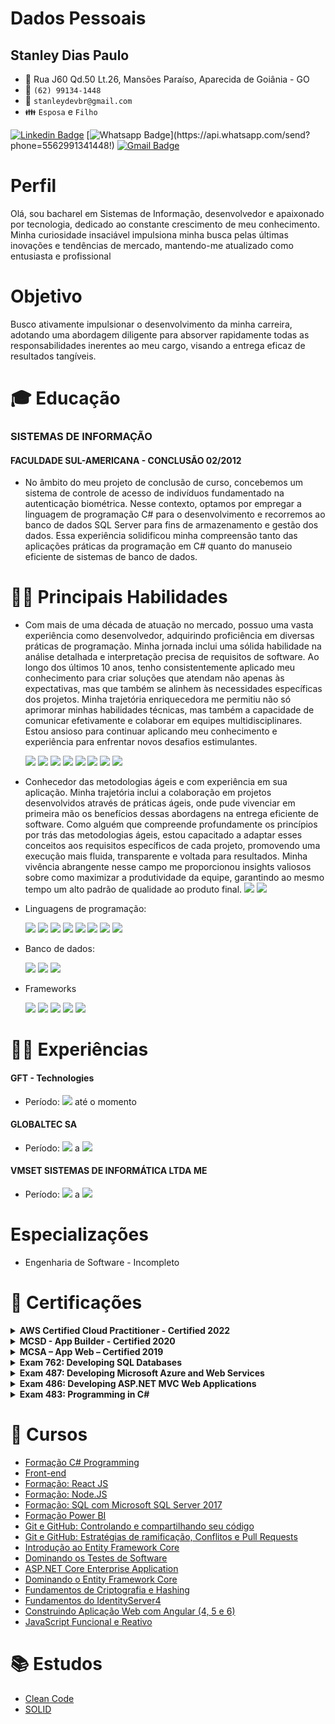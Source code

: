 # Dados Pessoais
## Stanley Dias Paulo 
* :triangular_flag_on_post: Rua J60 Qd.50 Lt.26, Mansões Paraíso, Aparecida de Goiânia - GO
* :iphone: `(62) 99134-1448`
* :email: `stanleydevbr@gmail.com`
* :family: `Esposa` e `Filho`

[![Linkedin Badge](https://img.shields.io/badge/-Linkedin-blue?style=flat-square&logo=Linkedin&logoColor=white&link=https://www.linkedin.com/in/stanleydiaspaulo/)](https://www.linkedin.com/in/stanleydiaspaulo/)
[![Whatsapp Badge](https://img.shields.io/badge/-Whatsapp-4CA143?style=flat-square&labelColor=4CA143&logo=whatsapp&logoColor=white&link=https://api.whatsapp.com/send?phone=5562991341448!)](https://api.whatsapp.com/send?phone=5562991341448!)
[![Gmail Badge](https://img.shields.io/badge/-Gmail-c14438?style=flat-square&logo=Gmail&logoColor=white&link=mailto:stanleydevbr@gmail.com)](mailto:stanleydevbr@gmail.com)

# Perfil
Olá, sou bacharel em Sistemas de Informação, desenvolvedor e apaixonado por tecnologia, dedicado ao constante crescimento de meu conhecimento. Minha curiosidade insaciável impulsiona minha busca pelas últimas inovações e tendências de mercado, mantendo-me atualizado como entusiasta e profissional

# Objetivo
Busco ativamente impulsionar o desenvolvimento da minha carreira, adotando uma abordagem diligente para absorver rapidamente todas as responsabilidades inerentes ao meu cargo, visando a entrega eficaz de resultados tangíveis.

# :mortar_board: Educação
### SISTEMAS DE INFORMAÇÃO
#### FACULDADE SUL-AMERICANA - CONCLUSÃO 02/2012
* No âmbito do meu projeto de conclusão de curso, concebemos um sistema de controle de acesso de indivíduos fundamentado na autenticação biométrica. Nesse contexto, optamos por empregar a linguagem de programação C# para o desenvolvimento e recorremos ao banco de dados SQL Server para fins de armazenamento e gestão dos dados. Essa experiência solidificou minha compreensão tanto das aplicações práticas da programação em C# quanto do manuseio eficiente de sistemas de banco de dados.

# :man_juggling: Principais Habilidades 
* Com mais de uma década de atuação no mercado, possuo uma vasta experiência como desenvolvedor, adquirindo proficiência em diversas práticas de programação. Minha jornada inclui uma sólida habilidade na análise detalhada e interpretação precisa de requisitos de software. Ao longo dos últimos 10 anos, tenho consistentemente aplicado meu conhecimento para criar soluções que atendam não apenas às expectativas, mas que também se alinhem às necessidades específicas dos projetos. Minha trajetória enriquecedora me permitiu não só aprimorar minhas habilidades técnicas, mas também a capacidade de comunicar efetivamente e colaborar em equipes multidisciplinares. Estou ansioso para continuar aplicando meu conhecimento e experiência para enfrentar novos desafios estimulantes.

    <img src="https://img.shields.io/badge/%20-OOP-green"/>
    <img src="https://img.shields.io/badge/%20-SOLID-blue"/>
    <img src="https://img.shields.io/badge/-Clean%20Code-lightgrey"/>
    <img src="https://img.shields.io/badge/%20-Design%20Patterns-orange"/>
    <img src="https://img.shields.io/badge/%20-DDD-yellowgreen"/>
    <img src="https://img.shields.io/badge/%20-CQRS-blue"/>
    <img src="https://img.shields.io/badge/%20-TDD-lightgrey"/>
    <img src="https://img.shields.io/badge/%20-BDD-brightgreen"/>
* Conhecedor das metodologias ágeis e com experiência em sua aplicação. Minha trajetória inclui a colaboração em projetos desenvolvidos através de práticas ágeis, onde pude vivenciar em primeira mão os benefícios dessas abordagens na entrega eficiente de software. Como alguém que compreende profundamente os princípios por trás das metodologias ágeis, estou capacitado a adaptar esses conceitos aos requisitos específicos de cada projeto, promovendo uma execução mais fluida, transparente e voltada para resultados. Minha vivência abrangente nesse campo me proporcionou insights valiosos sobre como maximizar a produtividade da equipe, garantindo ao mesmo tempo um alto padrão de qualidade ao produto final. <img src="https://img.shields.io/badge/SCRUM-blue"/> <img src="https://img.shields.io/badge/KAMBAN-red"/>
* Linguagens de programação:

    <img src="https://img.shields.io/badge/%20-C%23-green"/>
    <img src="https://img.shields.io/badge/%20-Delphi-lightgrey"/>
    <img src="https://img.shields.io/badge/%20-VB6-yellowgreen"/> 
    <img src="https://img.shields.io/badge/%20-TypeScript-blue"/>
    <img src="https://img.shields.io/badge/%20-Java%20Script-yellow"/>
    <img src="https://img.shields.io/badge/%20-NodeJS-green"/>
    <img src="https://img.shields.io/badge/%20-HTML5-red"/>
    <img src="https://img.shields.io/badge/-CSS3-blue"/>
* Banco de dados:

    <img src="https://img.shields.io/badge/Microsof-SQL%20Server-yellow"/>
    <img src="https://img.shields.io/badge/%20-Oracle-red"/>
    <img src="https://img.shields.io/badge/%20-MySQL-blue" />

* Frameworks

    <img src="https://img.shields.io/badge/EntityFramework-Core-blue"/>
    <img src="https://img.shields.io/badge/ASP.NET-MVC5-green"/>
    <img src="https://img.shields.io/badge/ASP.NET-Core-blue"/>
    <img src="https://img.shields.io/badge/Angular-7%2B-red"/>
    <img src="https://img.shields.io/badge/React-JS-orange"/>
    

# :man_factory_worker: Experiências
#### GFT - Technologies
* Período:   <img src="https://img.shields.io/badge/09-2021-green" /> até o momento

#### GLOBALTEC SA
* Período: <img src="https://img.shields.io/badge/09-2010-green"/> a <img src="https://img.shields.io/badge/09-2021-red" />

#### VMSET SISTEMAS DE INFORMÁTICA LTDA ME
* Período: <img src="https://img.shields.io/badge/05-2010-green"/> a <img src="https://img.shields.io/badge/08-2010-red"/>

# Especializações
* Engenharia de Software - Incompleto

# :medal_sports: Certificações
<details>
    <summary><b>AWS Certified Cloud Practitioner - Certified 2022</b></summary>
        <table>
            <tr><td><a href="https://www.credly.com/badges/4c77d0a9-7df1-4fd0-b962-904c1db3d287?source=linked_in_profile">Verificar</a></td></tr>
            <tr>
                <td>
                    <img src="/certificacao/badges/aws_cloud_practitioner.png" width="200" height="200" />
                </td>
            </tr>
        </table>       
</details>

<details>
    <summary><b>MCSD - App Builder - Certified 2020</b></summary>
        <table>
            <tr><td><a href="https://www.youracclaim.com/badges/9ea715fb-7ca6-41ad-aa98-588a4133c1a5/linked_in_profile">Verificar</a></td></tr>
            <tr><td><img src="/certificacao/badges/MCSD-App_Builder.png" width="200" height="200"></td></tr>
        </table>       
</details>

<details>
    <summary><b>MCSA – App Web – Certified 2019</b></summary>
        <table>
            <tr><td><a href="https://www.youracclaim.com/badges/a04d7fa8-4da3-41b7-97f9-48379b81339d/linked_in_profile">Verificar</a></td></tr>
            <tr><td><img src="/certificacao/badges/MCSA-Web-Applications-2019.png" width="200" height="200"></td></tr>
        </table>       
</details>

<details>
    <summary><b>Exam 762: Developing SQL Databases</b></summary>
        <table>
            <tr><td><a href="https://www.youracclaim.com/badges/3f3634c0-d0de-4bd7-a092-10fed5fa77ef?source=linked_in_profile">Verificar</a></td></tr>
            <tr><td><img src="/certificacao/badges/Developing_SQL_Databases-01.png" width="200" height="200"></td></tr>
        </table>       
</details>

<details>
    <summary><b>Exam 487: Developing Microsoft Azure and Web Services</b></summary>
        <table>
            <tr><td><a href="https://www.youracclaim.com/badges/fc708740-03c3-4c77-8f65-daf7d873e816">Verificar</a></td></tr>
            <tr><td>
                <img src="/certificacao/badges/Developing_Microsoft_Azure_and_Web_Services-01.png" width="200" height="200">
            </td></tr>
        </table> 
</details>

<details>
    <summary><b>Exam 486: Developing ASP.NET MVC Web Applications</b></summary>
        <table>
            <tr><td><a href="https://www.youracclaim.com/badges/3080933a-2efa-4324-aa62-b3514d48a706">Verificar</a> </td></tr>
            <tr><td><img src="/certificacao/badges/Developing_ASP.NET_MVC_Web_Applications-01.png" width="200" height="200"></td></tr>
        </table>       
</details>

<details>
    <summary><b>Exam 483: Programming in C#</b></summary>
        <table>
            <tr><td><a href="https://www.youracclaim.com/badges/12f84070-acee-482d-8cd2-a41d742243e3">Verificar</a></td></tr>
            <tr><td><img src="/certificacao/badges/Programming_in_C_23-01.png" width="200" height="200"></td></tr>
        </table>       
</details>

# :book: Cursos
* [Formação C# Programming](/cursos/formacao_csharp_programming.md)
* [Front-end](/cursos/formacao_front_end.md)
* [Formação: React JS](/cursos/formacao_react_js.md)
* [Formação: Node.JS](/cursos/formacao_node_js.md)
* [Formação: SQL com Microsoft SQL Server 2017](/cursos/formacao_sql_server_2017.md)
* [Formação Power BI](/cursos/formacao_power_bi.md)
* [Git e GitHub: Controlando e compartilhando seu código](/cursos/git_github_controle.md)
* [Git e GitHub: Estratégias de ramificação, Conflitos e Pull Requests](/cursos/git_github_estrategias.md)
* [Introdução ao Entity Framework Core](/cursos/introducao_entityframeworkcore.md)
* [Dominando os Testes de Software](/cursos/dominando_teste_sowftware.md)
* [ASP.NET Core Enterprise Application](/cursos/asp_net_core_enterprise_applications.md)
* [Dominando o Entity Framework Core](/cursos/dominando_entityframeworkcore.md)
* [Fundamentos de Criptografia e Hashing](/cursos/fundamentos_criptografia_hashing.md)
* [Fundamentos do IdentityServer4](/cursos/fundamentos_identityserver4.md)
* [Construindo Aplicação Web com Angular (4, 5 e 6)](/cursos/construindo_aplicacao_web_angular.md)
* [JavaScript Funcional e Reativo](/cursos/javascript_funcional_reativo.md)

# :books: Estudos
* [Clean Code](/estudos/clean_code.md)
* [SOLID](/estudos/solid.md)